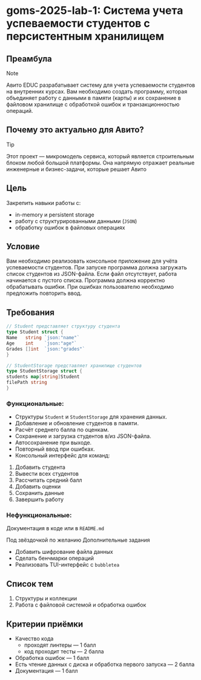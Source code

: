 # goms-2025-lab-1: Система учета успеваемости студентов с персистентным хранилищем

## **Преамбула**
> [!NOTE]
>
> Авито EDUC разрабатывает систему для учета успеваемости студентов на внутренних курсах. Вам необходимо создать программу, которая объединяет работу с данными в памяти (карты) и их сохранение в файловом хранилище с обработкой ошибок и транзакционностью операций.

## Почему это актуально для Авито?
> [!TIP]
>
> Этот проект — микромодель сервиса, который является строительным блоком любой большой платформы. Она напрямую отражает реальные инженерные и бизнес-задачи, которые решает Авито

## Цель
Закрепить навыки работы с:
- in-memory и persistent storage 
- работу с структурированными данными (`JSON`)
- обработку ошибок в файловых операциях

## Условие
Вам необходимо реализовать консольное приложение для учёта успеваемости студентов. 
При запуске программа должна загружать список студентов из JSON-файла. 
Если файл отсутствует, работа начинается с пустого списка.
Программа должна корректно обрабатывать ошибки.
При ошибках пользователю необходимо предложить повторить ввод.

## **Требования**
```go
// Student представляет структуру студента
type Student struct {
Name   string `json:"name"`
Age    int    `json:"age"`
Grades []int  `json:"grades"`
}

// StudentStorage представляет хранилище студентов
type StudentStorage struct {
students map[string]Student
filePath string
}
```
### Функциональные:
* Структуры `Student` и `StudentStorage` для хранения данных.
* Добавление и обновление студентов в памяти.
* Расчёт среднего балла по оценкам.
* Сохранение и загрузка студентов в/из JSON-файла.
* Автосохранение при выходе.
* Повторный ввод при ошибках.
* Консольный интерфейс для команд:
1. Добавить студента
2. Вывести всех студентов
3. Рассчитать средний балл
4. Добавить оценки
5. Сохранить данные
6. Завершить работу


### Нефункциональные:
Документация в коде или в `README.md`

Под звёздочкой по желанию Дополнительные задания
- Добавить шифрование файла данных
- Сделать бенчмарки операций
- Реализовать TUI-интерфейс с `bubbletea`

## **Список тем**
1. Структуры и коллекции
2. Работа с файловой системой и обработка ошибок

## Критерии приёмки
- Качество кода
  - проходят линтеры — 1 балл
  - код проходит тесты — 2 балла
- Обработка ошибок — 1 балл
- Есть чтение данных с диска и обработка первого запуска — 2 балла
- Документация — 1 балл